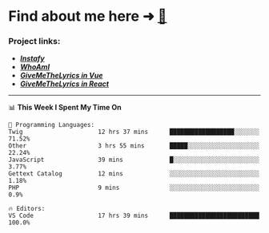 # Find about me here ➜ [🧑](https://pauabella.dev)

### Project links:
- ***[Instafy](https://instafy.me)***
- ***[WhoAmI](https://pauabella.dev)***
- ***[GiveMeTheLyrics in Vue](https://lyrics.pauabella.dev)***
- ***[GiveMeTheLyrics in React](https://pauabella.dev/GiveMeTheLyrics)***

---
<!--START_SECTION:waka-->
📊 **This Week I Spent My Time On** 

```text
💬 Programming Languages: 
Twig                     12 hrs 37 mins      ██████████████████░░░░░░░   71.52% 
Other                    3 hrs 55 mins       █████░░░░░░░░░░░░░░░░░░░░   22.24% 
JavaScript               39 mins             █░░░░░░░░░░░░░░░░░░░░░░░░   3.77% 
Gettext Catalog          12 mins             ░░░░░░░░░░░░░░░░░░░░░░░░░   1.18% 
PHP                      9 mins              ░░░░░░░░░░░░░░░░░░░░░░░░░   0.9%

🔥 Editors: 
VS Code                  17 hrs 39 mins      █████████████████████████   100.0%

```


<!--END_SECTION:waka-->
